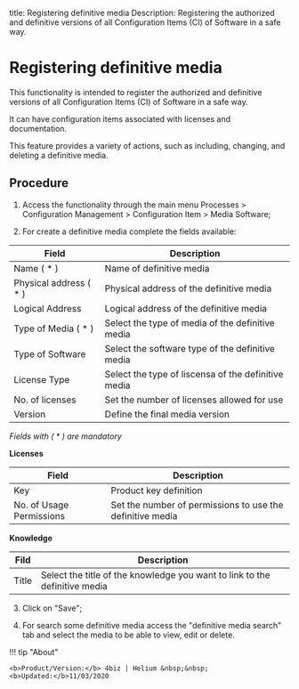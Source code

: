 title: Registering definitive media
Description: Registering the authorized and definitive versions of all Configuration Items (CI) of Software in a safe way.
# Registering definitive media

This functionality is intended to register the authorized and definitive
versions of all Configuration Items (CI) of Software in a safe way.

It can have configuration items associated with licenses and documentation.

This feature provides a variety of actions, such as including, changing, and
deleting a definitive media.

Procedure
-------------

1.  Access the functionality through the main menu Processes \> Configuration
    Management \> Configuration Item \> Media Software;

2.  For create a definitive media complete the fields available: 

|Field|Description|
|---|---|
|Name ( * )|Name of definitive media|
|Physical address ( * )|Physical address of the definitive media|
|Logical Address|Logical address of the definitive media|
|Type of Media ( * )|Select the type of media of the definitive media|
|Type of Software|Select the software type of the definitive media|
|License Type|Select the type of liscensa of the definitive media|
|No. of licenses|Set the number of licenses allowed for use|
|Version|Define the final media version|

*Fields with ( * ) are mandatory*

**Licenses**

|Field|Description|
|---|---|
|Key|Product key definition|
|No. of Usage Permissions|Set the number of permissions to use the definitive media|

**Knowledge**

|Fild|Description|
|---|---|
|Title|Select the title of the knowledge you want to link to the definitive media|

3.  Click on "Save";

4. For search some definitive media access the "definitive media search" tab and select the media to be able to view, edit or delete.


!!! tip "About"

    <b>Product/Version:</b> 4biz | Helium &nbsp;&nbsp;
    <b>Updated:</b>11/03/2020

